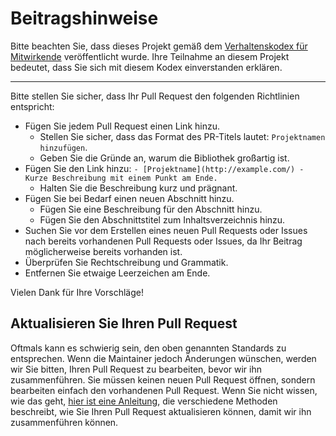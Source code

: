 # Beitragshinweise

Bitte beachten Sie, dass dieses Projekt gemäß dem [Verhaltenskodex für Mitwirkende](code-of-conduct.md) veröffentlicht wurde. Ihre Teilnahme an diesem Projekt bedeutet, dass Sie sich mit diesem Kodex einverstanden erklären.

---

Bitte stellen Sie sicher, dass Ihr Pull Request den folgenden Richtlinien entspricht:

- Fügen Sie jedem Pull Request einen Link hinzu.
    - Stellen Sie sicher, dass das Format des PR-Titels lautet: `Projektnamen hinzufügen`.
    - Geben Sie die Gründe an, warum die Bibliothek großartig ist.
- Fügen Sie den Link hinzu: `- [Projektname](http://example.com/) - Kurze Beschreibung mit einem Punkt am Ende.`
    - Halten Sie die Beschreibung kurz und prägnant.
- Fügen Sie bei Bedarf einen neuen Abschnitt hinzu.
    - Fügen Sie eine Beschreibung für den Abschnitt hinzu.
    - Fügen Sie den Abschnittstitel zum Inhaltsverzeichnis hinzu.
- Suchen Sie vor dem Erstellen eines neuen Pull Requests oder Issues nach bereits vorhandenen Pull Requests oder Issues, da Ihr Beitrag möglicherweise bereits vorhanden ist.
- Überprüfen Sie Rechtschreibung und Grammatik.
- Entfernen Sie etwaige Leerzeichen am Ende.

Vielen Dank für Ihre Vorschläge!


## Aktualisieren Sie Ihren Pull Request

Oftmals kann es schwierig sein, den oben genannten Standards zu entsprechen. Wenn die Maintainer jedoch Änderungen wünschen, werden wir Sie bitten, Ihren Pull Request zu bearbeiten, bevor wir ihn zusammenführen. Sie müssen keinen neuen Pull Request öffnen, sondern bearbeiten einfach den vorhandenen Pull Request. Wenn Sie nicht wissen, wie das geht,
[hier ist eine Anleitung](https://github.com/RichardLitt/knowledge/blob/master/github/amending-a-commit-guide.md),
die verschiedene Methoden beschreibt, wie Sie Ihren Pull Request aktualisieren können, damit wir ihn zusammenführen können.